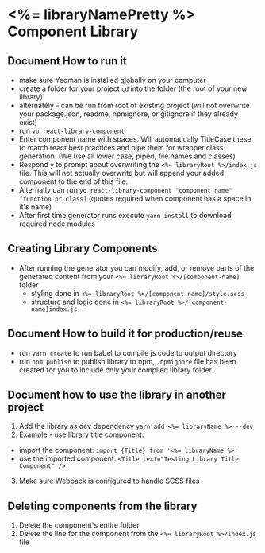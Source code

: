 # <%= libraryNamePretty %> Component Library

## Document How to run it
- make sure Yeoman is installed globally on your computer
- create a folder for your project `cd` into the folder (the root of your new library)
- alternately - can be run from root of existing project (will not overwrite your package.json, readme, npmignore, or gitignore if they already exist)
- run `yo react-library-component`
- Enter component name with spaces.  Will automatically TitleCase these to match react best practices and pipe them for wrapper class generation.  (We use all lower case, piped, file names and classes)
- Respond `y` to prompt about overwriting the `<%= libraryRoot %>/index.js` file.  This will not actually overwrite but will append your added component to the end of this file.
- Alternatly can run `yo react-library-component "component name" [function or class]` (quotes required when component has a space in it's name)
- After first time generator runs execute `yarn install` to download required node modules

## Creating Library Components
- After running the generator you can modify, add, or remove parts of the generated content from your `<%= libraryRoot %>/[component-name]` folder
  - styling done in `<%= libraryRoot %>/[component-name]/style.scss`
  - structure and logic done in `<%= libraryRoot %>/[component-name]index.js`

## Document How to build it for production/reuse
- run `yarn create` to run babel to compile js code to output directory
- run `npm publish` to publish library to npm, `.npmignore` file has been created for you to include only your compiled library folder.


## Document how to use the library in another project

1.  Add the library as dev dependency `yarn add <%= libraryName %> --dev`
2.  Example - use library title component:
  - import the component: `import {Title} from '<%= libraryName %>'`
  - use the imported component: `<Title text="Testing Library Title Component" />`
3.  Make sure Webpack is configured to handle SCSS files


## Deleting components from the library
1. Delete the component's entire folder
2. Delete the line for the component from the `<%= libraryRoot %>/index.js` file